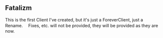 ## Fatalizm

This is the first Client I've created, but it's just a ForeverClient, just a Rename.　
Fixes, etc. will not be provided, they will be provided as they are now.
